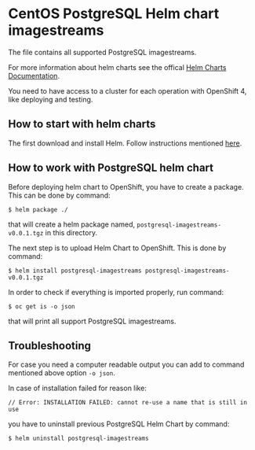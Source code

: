# CentOS PostgreSQL Helm chart imagestreams

The file contains all supported PostgreSQL imagestreams.

For more information about helm charts see the offical [Helm Charts Documentation](https://helm.sh/).

You need to have access to a cluster for each operation with OpenShift 4, like deploying and testing.

## How to start with helm charts

The first download and install Helm. Follow instructions mentioned [here](https://helm.sh/docs/intro/install/).

## How to work with PostgreSQL helm chart

Before deploying helm chart to OpenShift, you have to create a package.
This can be done by command:

```commandline
$ helm package ./
```

that will create a helm package named, `postgresql-imagestreams-v0.0.1.tgz` in this directory.

The next step is to upload Helm Chart to OpenShift. This is done by command:

```commandline
$ helm install postgresql-imagestreams postgresql-imagestreams-v0.0.1.tgz
```

In order to check if everything is imported properly, run command:
```commandline
$ oc get is -o json
```
that will print all support PostgreSQL imagestreams.


## Troubleshooting
For case you need a computer readable output you can add to command mentioned above option `-o json`.

In case of installation failed for reason like:
```commandline
// Error: INSTALLATION FAILED: cannot re-use a name that is still in use
```
you have to uninstall previous PostgreSQL Helm Chart by command:

```commandline
$ helm uninstall postgresql-imagestreams
```


